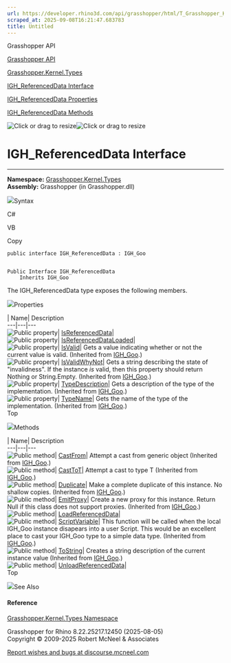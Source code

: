 ```yaml
---
url: https://developer.rhino3d.com/api/grasshopper/html/T_Grasshopper_Kernel_Types_IGH_ReferencedData.htm
scraped_at: 2025-09-08T16:21:47.683783
title: Untitled
---
```


Grasshopper API

[Grasshopper API](../html/723c01da-9986-4db2-8f53-6f3a7494df75.htm
"Grasshopper API")

[Grasshopper.Kernel.Types](../html/N_Grasshopper_Kernel_Types.htm
"Grasshopper.Kernel.Types")

[IGH_ReferencedData
Interface](../html/T_Grasshopper_Kernel_Types_IGH_ReferencedData.htm
"IGH_ReferencedData Interface")

[IGH_ReferencedData
Properties](../html/Properties_T_Grasshopper_Kernel_Types_IGH_ReferencedData.htm
"IGH_ReferencedData Properties")

[IGH_ReferencedData
Methods](../html/Methods_T_Grasshopper_Kernel_Types_IGH_ReferencedData.htm
"IGH_ReferencedData Methods")

![Click or drag to resize](../icons/TocOpen.gif)![Click or drag to
resize](../icons/TocClose.gif)

# IGH_ReferencedData Interface  
  
---  
  
**Namespace:** [Grasshopper.Kernel.Types](N_Grasshopper_Kernel_Types.htm)  
**Assembly:** Grasshopper (in Grasshopper.dll)

![](../icons/SectionExpanded.png)Syntax

C#

VB

Copy

    
    
    public interface IGH_ReferencedData : IGH_Goo
    
    
    Public Interface IGH_ReferencedData
    	Inherits IGH_Goo

The IGH_ReferencedData type exposes the following members.

![](../icons/SectionExpanded.png)Properties

| Name| Description  
---|---|---  
![Public property](../icons/pubproperty.gif)|
[IsReferencedData](P_Grasshopper_Kernel_Types_IGH_ReferencedData_IsReferencedData.htm)|  
![Public property](../icons/pubproperty.gif)|
[IsReferencedDataLoaded](P_Grasshopper_Kernel_Types_IGH_ReferencedData_IsReferencedDataLoaded.htm)|  
![Public property](../icons/pubproperty.gif)|
[IsValid](P_Grasshopper_Kernel_Types_IGH_Goo_IsValid.htm)|  Gets a value
indicating whether or not the current value is valid.  (Inherited from
[IGH_Goo](T_Grasshopper_Kernel_Types_IGH_Goo.htm).)  
![Public property](../icons/pubproperty.gif)|
[IsValidWhyNot](P_Grasshopper_Kernel_Types_IGH_Goo_IsValidWhyNot.htm)|  Gets a
string describing the state of "invalidness". If the instance _is_ valid, then
this property should return Nothing or String.Empty.  (Inherited from
[IGH_Goo](T_Grasshopper_Kernel_Types_IGH_Goo.htm).)  
![Public property](../icons/pubproperty.gif)|
[TypeDescription](P_Grasshopper_Kernel_Types_IGH_Goo_TypeDescription.htm)|
Gets a description of the type of the implementation.  (Inherited from
[IGH_Goo](T_Grasshopper_Kernel_Types_IGH_Goo.htm).)  
![Public property](../icons/pubproperty.gif)|
[TypeName](P_Grasshopper_Kernel_Types_IGH_Goo_TypeName.htm)|  Gets the name of
the type of the implementation.  (Inherited from
[IGH_Goo](T_Grasshopper_Kernel_Types_IGH_Goo.htm).)  
Top

![](../icons/SectionExpanded.png)Methods

| Name| Description  
---|---|---  
![Public method](../icons/pubmethod.gif)|
[CastFrom](M_Grasshopper_Kernel_Types_IGH_Goo_CastFrom.htm)|  Attempt a cast
from generic object  (Inherited from
[IGH_Goo](T_Grasshopper_Kernel_Types_IGH_Goo.htm).)  
![Public method](../icons/pubmethod.gif)|
[CastToT](M_Grasshopper_Kernel_Types_IGH_Goo_CastTo__1.htm)|  Attempt a cast
to type T  (Inherited from [IGH_Goo](T_Grasshopper_Kernel_Types_IGH_Goo.htm).)  
![Public method](../icons/pubmethod.gif)|
[Duplicate](M_Grasshopper_Kernel_Types_IGH_Goo_Duplicate.htm)|  Make a
complete duplicate of this instance. No shallow copies.  (Inherited from
[IGH_Goo](T_Grasshopper_Kernel_Types_IGH_Goo.htm).)  
![Public method](../icons/pubmethod.gif)|
[EmitProxy](M_Grasshopper_Kernel_Types_IGH_Goo_EmitProxy.htm)|  Create a new
proxy for this instance. Return Null if this class does not support proxies.
(Inherited from [IGH_Goo](T_Grasshopper_Kernel_Types_IGH_Goo.htm).)  
![Public method](../icons/pubmethod.gif)|
[LoadReferencedData](M_Grasshopper_Kernel_Types_IGH_ReferencedData_LoadReferencedData.htm)|  
![Public method](../icons/pubmethod.gif)|
[ScriptVariable](M_Grasshopper_Kernel_Types_IGH_Goo_ScriptVariable.htm)|  This
function will be called when the local IGH_Goo instance disapears into a user
Script. This would be an excellent place to cast your IGH_Goo type to a simple
data type.  (Inherited from
[IGH_Goo](T_Grasshopper_Kernel_Types_IGH_Goo.htm).)  
![Public method](../icons/pubmethod.gif)|
[ToString](M_Grasshopper_Kernel_Types_IGH_Goo_ToString.htm)|  Creates a string
description of the current instance value  (Inherited from
[IGH_Goo](T_Grasshopper_Kernel_Types_IGH_Goo.htm).)  
![Public method](../icons/pubmethod.gif)|
[UnloadReferencedData](M_Grasshopper_Kernel_Types_IGH_ReferencedData_UnloadReferencedData.htm)|  
Top

![](../icons/SectionExpanded.png)See Also

#### Reference

[Grasshopper.Kernel.Types Namespace](N_Grasshopper_Kernel_Types.htm)

Grasshopper for Rhino 8.22.25217.12450 (2025-08-05)  
Copyright © 2009-2025 Robert McNeel & Associates

[Report wishes and bugs at
discourse.mcneel.com](https://discourse.mcneel.com/c/grasshopper)

